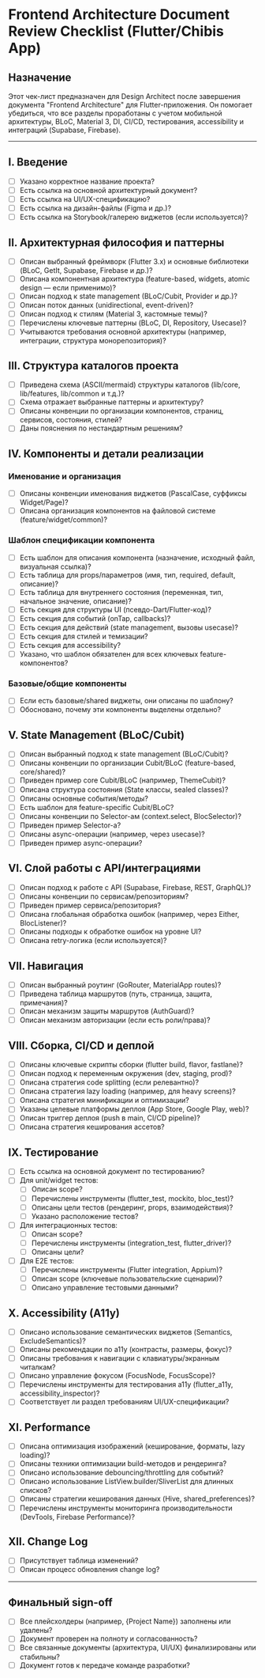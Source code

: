 # Frontend Architecture Document Review Checklist (Flutter/Chibis App)

## Назначение
Этот чек-лист предназначен для Design Architect после завершения документа "Frontend Architecture" для Flutter-приложения. Он помогает убедиться, что все разделы проработаны с учетом мобильной архитектуры, BLoC, Material 3, DI, CI/CD, тестирования, accessibility и интеграций (Supabase, Firebase).

---

## I. Введение
- [ ] Указано корректное название проекта?
- [ ] Есть ссылка на основной архитектурный документ?
- [ ] Есть ссылка на UI/UX-спецификацию?
- [ ] Есть ссылка на дизайн-файлы (Figma и др.)?
- [ ] Есть ссылка на Storybook/галерею виджетов (если используется)?

## II. Архитектурная философия и паттерны
- [ ] Описан выбранный фреймворк (Flutter 3.x) и основные библиотеки (BLoC, GetIt, Supabase, Firebase и др.)?
- [ ] Описана компонентная архитектура (feature-based, widgets, atomic design — если применимо)?
- [ ] Описан подход к state management (BLoC/Cubit, Provider и др.)?
- [ ] Описан поток данных (unidirectional, event-driven)?
- [ ] Описан подход к стилям (Material 3, кастомные темы)?
- [ ] Перечислены ключевые паттерны (BLoC, DI, Repository, Usecase)?
- [ ] Учитываются требования основной архитектуры (например, интеграции, структура монорепозитория)?

## III. Структура каталогов проекта
- [ ] Приведена схема (ASCII/mermaid) структуры каталогов (lib/core, lib/features, lib/common и т.д.)?
- [ ] Схема отражает выбранные паттерны и архитектуру?
- [ ] Описаны конвенции по организации компонентов, страниц, сервисов, состояния, стилей?
- [ ] Даны пояснения по нестандартным решениям?

## IV. Компоненты и детали реализации
### Именование и организация
- [ ] Описаны конвенции именования виджетов (PascalCase, суффиксы Widget/Page)?
- [ ] Описана организация компонентов на файловой системе (feature/widget/common)?

### Шаблон спецификации компонента
- [ ] Есть шаблон для описания компонента (назначение, исходный файл, визуальная ссылка)?
- [ ] Есть таблица для props/параметров (имя, тип, required, default, описание)?
- [ ] Есть таблица для внутреннего состояния (переменная, тип, начальное значение, описание)?
- [ ] Есть секция для структуры UI (псевдо-Dart/Flutter-код)?
- [ ] Есть секция для событий (onTap, callbacks)?
- [ ] Есть секция для действий (state management, вызовы usecase)?
- [ ] Есть секция для стилей и темизации?
- [ ] Есть секция для accessibility?
- [ ] Указано, что шаблон обязателен для всех ключевых feature-компонентов?

### Базовые/общие компоненты
- [ ] Если есть базовые/shared виджеты, они описаны по шаблону?
- [ ] Обосновано, почему эти компоненты выделены отдельно?

## V. State Management (BLoC/Cubit)
- [ ] Описан выбранный подход к state management (BLoC/Cubit)?
- [ ] Описаны конвенции по организации Cubit/BLoC (feature-based, core/shared)?
- [ ] Приведен пример core Cubit/BLoC (например, ThemeCubit)?
- [ ] Описана структура состояния (State классы, sealed classes)?
- [ ] Описаны основные события/методы?
- [ ] Есть шаблон для feature-specific Cubit/BLoC?
- [ ] Описаны конвенции по Selector-ам (context.select, BlocSelector)?
- [ ] Приведен пример Selector-а?
- [ ] Описаны async-операции (например, через usecase)?
- [ ] Приведен пример async-операции?

## VI. Слой работы с API/интеграциями
- [ ] Описан подход к работе с API (Supabase, Firebase, REST, GraphQL)?
- [ ] Описаны конвенции по сервисам/репозиториям?
- [ ] Приведен пример сервиса/репозитория?
- [ ] Описана глобальная обработка ошибок (например, через Either, BlocListener)?
- [ ] Описаны подходы к обработке ошибок на уровне UI?
- [ ] Описана retry-логика (если используется)?

## VII. Навигация
- [ ] Описан выбранный роутинг (GoRouter, MaterialApp routes)?
- [ ] Приведена таблица маршрутов (путь, страница, защита, примечания)?
- [ ] Описан механизм защиты маршрутов (AuthGuard)?
- [ ] Описан механизм авторизации (если есть роли/права)?

## VIII. Сборка, CI/CD и деплой
- [ ] Описаны ключевые скрипты сборки (flutter build, flavor, fastlane)?
- [ ] Описан подход к переменным окружения (dev, staging, prod)?
- [ ] Описана стратегия code splitting (если релевантно)?
- [ ] Описана стратегия lazy loading (например, для heavy screens)?
- [ ] Описана стратегия минификации и оптимизации?
- [ ] Указаны целевые платформы деплоя (App Store, Google Play, web)?
- [ ] Описан триггер деплоя (push в main, CI/CD pipeline)?
- [ ] Описана стратегия кеширования ассетов?

## IX. Тестирование
- [ ] Есть ссылка на основной документ по тестированию?
- [ ] Для unit/widget тестов:
  - [ ] Описан scope?
  - [ ] Перечислены инструменты (flutter_test, mockito, bloc_test)?
  - [ ] Описаны цели тестов (рендеринг, props, взаимодействия)?
  - [ ] Указано расположение тестов?
- [ ] Для интеграционных тестов:
  - [ ] Описан scope?
  - [ ] Перечислены инструменты (integration_test, flutter_driver)?
  - [ ] Описаны цели?
- [ ] Для E2E тестов:
  - [ ] Перечислены инструменты (Flutter integration, Appium)?
  - [ ] Описан scope (ключевые пользовательские сценарии)?
  - [ ] Описано управление тестовыми данными?

## X. Accessibility (A11y)
- [ ] Описано использование семантических виджетов (Semantics, ExcludeSemantics)?
- [ ] Описаны рекомендации по a11y (контрасты, размеры, фокус)?
- [ ] Описаны требования к навигации с клавиатуры/экранным читалкам?
- [ ] Описано управление фокусом (FocusNode, FocusScope)?
- [ ] Перечислены инструменты для тестирования a11y (flutter_a11y, accessibility_inspector)?
- [ ] Соответствует ли раздел требованиям UI/UX-спецификации?

## XI. Performance
- [ ] Описана оптимизация изображений (кеширование, форматы, lazy loading)?
- [ ] Описаны техники оптимизации build-методов и рендеринга?
- [ ] Описано использование debouncing/throttling для событий?
- [ ] Описано использование ListView.builder/SliverList для длинных списков?
- [ ] Описаны стратегии кеширования данных (Hive, shared_preferences)?
- [ ] Перечислены инструменты мониторинга производительности (DevTools, Firebase Performance)?

## XII. Change Log
- [ ] Присутствует таблица изменений?
- [ ] Описан процесс обновления change log?

---

## Финальный sign-off
- [ ] Все плейсхолдеры (например, {Project Name}) заполнены или удалены?
- [ ] Документ проверен на полноту и согласованность?
- [ ] Все связанные документы (архитектура, UI/UX) финализированы или стабильны?
- [ ] Документ готов к передаче команде разработки? 